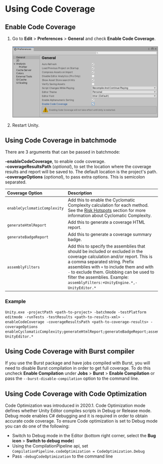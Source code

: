 # Using Code Coverage

## Enable Code Coverage

1. Go to **Edit** > **Preferences** > **General** and check **Enable Code Coverage**.<br/><br/>
![Enable Code Coverage](images/enable_coverage.png)

2. Restart Unity.

## Using Code Coverage in batchmode

There are 3 arguments that can be passed in batchmode:

**-enableCodeCoverage**, to enable code coverage.  
**-coverageResultsPath** (_optional_), to set the location where the coverage results and report will be saved to. The default location is the project's path.  
**-coverageOptions** (_optional_), to pass extra options. This is semicolon separated.   

|Coverage Option|Description|
|:---|:---|
|`enableCyclomaticComplexity`|Add this to enable the Cyclomatic Complexity calculation for each method. See the [Risk Hotspots](#risk-hotspots) section for more information about Cyclomatic Complexity.|
|`generateHtmlReport`|Add this to generate a coverage HTML report.|
|`generateBadgeReport`|Add this to generate a coverage summary badge.|
|`assemblyFilters`|Add this to specify the assemblies that should be included or excluded in the coverage calculation and/or report. This is a comma separated string. Prefix assemblies with `+` to include them and with `-` to exclude them. Globbing can be used to filter the assemblies. Example: `assemblyFilters:+UnityEngine.*,-UnityEditor.*`|

### Example

```
Unity.exe -projectPath <path-to-project> -batchmode -testPlatform editmode -runTests -testResults <path-to-results-xml> -enableCodeCoverage -coverageResultsPath <path-to-coverage-results> -coverageOptions enableCyclomaticComplexity;generateHtmlReport;generateBadgeReport;assemblyFilters:+UnityEngine.*,-UnityEditor.*
```

## Using Code Coverage with Burst compiler

If you use the Burst package and have jobs compiled with Burst, you will need to disable Burst compilation in order to get full coverage. To do this uncheck **Enable Compilation** under **Jobs** > **Burst** > **Enable Compilation** or pass the `--burst-disable-compilation` option to the command line.

## Using Code Coverage with Code Optimization

Code Optimization was introduced in 2020.1. Code Optimization mode defines whether Unity Editor compiles scripts in Debug or Release mode. Debug mode enables C# debugging and it is required in order to obtain accurate code coverage. To ensure Code optimization is set to Debug mode you can do one of the following:

- Switch to Debug mode in the Editor (bottom right corner, select the **Bug icon** > **Switch to debug mode**)
- Using the CompilationPipeline api, set `CompilationPipeline.codeOptimization = CodeOptimization.Debug`
- Pass `-debugCodeOptimization` to the command line